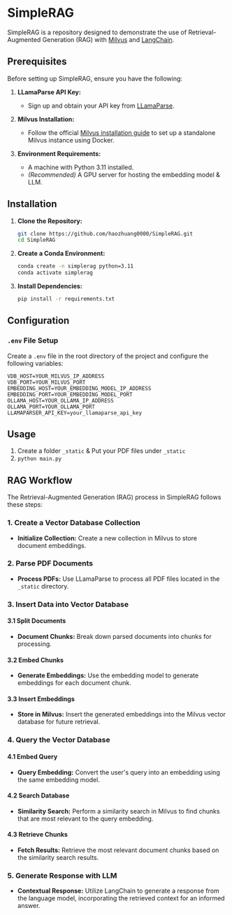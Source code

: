 # SimpleRAG

SimpleRAG is a repository designed to demonstrate the use of Retrieval-Augmented Generation (RAG) with [Milvus](https://milvus.io/) and [LangChain](https://langchain.com/).

## Prerequisites

Before setting up SimpleRAG, ensure you have the following:

1. **LLamaParse API Key:**
   - Sign up and obtain your API key from [LLamaParse](https://cloud.llamaindex.ai/).

2. **Milvus Installation:**
   - Follow the official [Milvus installation guide](https://milvus.io/docs/install_standalone-docker.md) to set up a standalone Milvus instance using Docker.

3. **Environment Requirements:**
   - A machine with Python 3.11 installed.
   - *(Recommended)* A GPU server for hosting the embedding model & LLM.

## Installation

1. **Clone the Repository:**

    ```bash
    git clone https://github.com/haozhuang0000/SimpleRAG.git
    cd SimpleRAG
    ```

2. **Create a Conda Environment:**

    ```bash
    conda create -n simplerag python=3.11
    conda activate simplerag
    ```

3. **Install Dependencies:**

    ```bash
    pip install -r requirements.txt
    ```

## Configuration

### `.env` File Setup

Create a `.env` file in the root directory of the project and configure the following variables:

```env
VDB_HOST=YOUR_MILVUS_IP_ADDRESS
VDB_PORT=YOUR_MILVUS_PORT
EMBEDDING_HOST=YOUR_EMBEDDING_MODEL_IP_ADDRESS
EMBEDDING_PORT=YOUR_EMBEDDING_MODEL_PORT
OLLAMA_HOST=YOUR_OLLAMA_IP_ADDRESS
OLLAMA_PORT=YOUR_OLLAMA_PORT
LLAMAPARSER_API_KEY=your_llamaparse_api_key
```
## Usage

1. Create a folder `_static` & Put your PDF files under `_static`
2. `python main.py`

## RAG Workflow

The Retrieval-Augmented Generation (RAG) process in SimpleRAG follows these steps:

### 1. Create a Vector Database Collection

- **Initialize Collection:** Create a new collection in Milvus to store document embeddings.

### 2. Parse PDF Documents

- **Process PDFs:** Use LLamaParse to process all PDF files located in the `_static` directory.

### 3. Insert Data into Vector Database

#### 3.1 Split Documents

- **Document Chunks:** Break down parsed documents into chunks for processing.

#### 3.2 Embed Chunks

- **Generate Embeddings:** Use the embedding model to generate embeddings for each document chunk.

#### 3.3 Insert Embeddings

- **Store in Milvus:** Insert the generated embeddings into the Milvus vector database for future retrieval.

### 4. Query the Vector Database

#### 4.1 Embed Query

- **Query Embedding:** Convert the user's query into an embedding using the same embedding model.

#### 4.2 Search Database

- **Similarity Search:** Perform a similarity search in Milvus to find chunks that are most relevant to the query embedding.

#### 4.3 Retrieve Chunks

- **Fetch Results:** Retrieve the most relevant document chunks based on the similarity search results.

### 5. Generate Response with LLM

- **Contextual Response:** Utilize LangChain to generate a response from the language model, incorporating the retrieved context for an informed answer.

